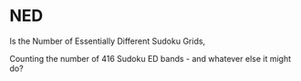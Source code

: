 # NED
Is the Number of Essentially Different Sudoku Grids, 

Counting the number of 416 Sudoku ED bands - and whatever else it might do?
